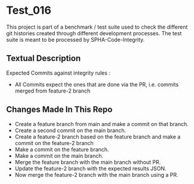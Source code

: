 # Test_016
This project is part of a benchmark / test suite used to check the different git histories created through different development processes. The test suite is meant to be processed by SPHA-Code-Integrity.

## Textual Description
Expected Commits against integrity rules :
* All Commits expect the ones that are done via the PR, i.e. commits merged from feature-2 branch

## Changes Made In This Repo

* Create a feature branch from main and make a commit on that branch.
* Create a second commit on the main branch.
* Create a feature-2 branch based on the feature branch and make a commit on the feature-2 branch
* Make a commit on the feature branch.
* Make a commit on the main branch.
* Merge the feature branch with the main branch without PR.
* Update the feature-2 branch with the expected results JSON.
* Now merge the feature-2 branch with the main branch using a PR.

